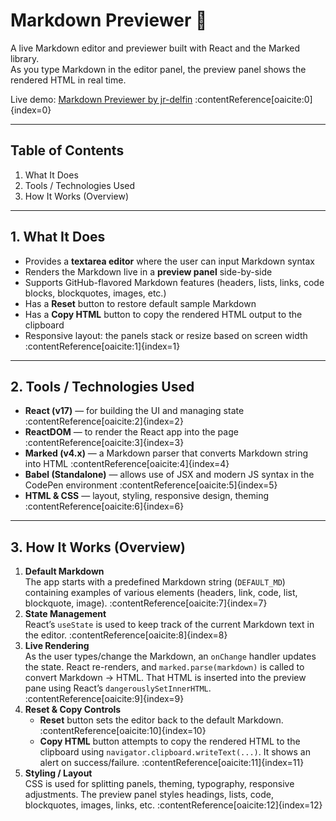 # Markdown Previewer 📝

A live Markdown editor and previewer built with React and the Marked library.  
As you type Markdown in the editor panel, the preview panel shows the rendered HTML in real time.

Live demo: [Markdown Previewer by jr-delfin](https://codepen.io/jr-delfin/pen/raxjZwX) :contentReference[oaicite:0]{index=0}

---

## Table of Contents

1. What It Does  
2. Tools / Technologies Used  
3. How It Works (Overview)  

---

## 1. What It Does

- Provides a **textarea editor** where the user can input Markdown syntax  
- Renders the Markdown live in a **preview panel** side-by-side  
- Supports GitHub-flavored Markdown features (headers, lists, links, code blocks, blockquotes, images, etc.)  
- Has a **Reset** button to restore default sample Markdown  
- Has a **Copy HTML** button to copy the rendered HTML output to the clipboard  
- Responsive layout: the panels stack or resize based on screen width :contentReference[oaicite:1]{index=1}

---

## 2. Tools / Technologies Used

- **React (v17)** — for building the UI and managing state :contentReference[oaicite:2]{index=2}  
- **ReactDOM** — to render the React app into the page :contentReference[oaicite:3]{index=3}  
- **Marked (v4.x)** — a Markdown parser that converts Markdown string into HTML :contentReference[oaicite:4]{index=4}  
- **Babel (Standalone)** — allows use of JSX and modern JS syntax in the CodePen environment :contentReference[oaicite:5]{index=5}  
- **HTML & CSS** — layout, styling, responsive design, theming :contentReference[oaicite:6]{index=6}  

---

## 3. How It Works (Overview)

1. **Default Markdown**  
   The app starts with a predefined Markdown string (`DEFAULT_MD`) containing examples of various elements (headers, link, code, list, blockquote, image). :contentReference[oaicite:7]{index=7}  
2. **State Management**  
   React’s `useState` is used to keep track of the current Markdown text in the editor. :contentReference[oaicite:8]{index=8}  
3. **Live Rendering**  
   As the user types/change the Markdown, an `onChange` handler updates the state. React re-renders, and `marked.parse(markdown)` is called to convert Markdown → HTML. That HTML is inserted into the preview pane using React’s `dangerouslySetInnerHTML`. :contentReference[oaicite:9]{index=9}  
4. **Reset & Copy Controls**  
   - **Reset** button sets the editor back to the default Markdown. :contentReference[oaicite:10]{index=10}  
   - **Copy HTML** button attempts to copy the rendered HTML to the clipboard using `navigator.clipboard.writeText(...)`. It shows an alert on success/failure. :contentReference[oaicite:11]{index=11}  
5. **Styling / Layout**  
   CSS is used for splitting panels, theming, typography, responsive adjustments. The preview panel styles headings, lists, code, blockquotes, images, links, etc. :contentReference[oaicite:12]{index=12}  
